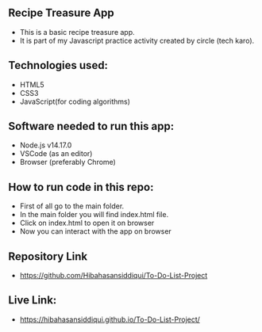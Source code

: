 ## Recipe Treasure App
- This is a basic recipe treasure app.
- It is part of my Javascript practice activity created by circle (tech karo).

## Technologies used:
- HTML5
- CSS3
- JavaScript(for coding algorithms)

## Software needed to run this app:
- Node.js v14.17.0
- VSCode (as an editor)
- Browser (preferably Chrome)

## How to run code in this repo:
- First of all go to the main folder.
- In the main folder you will find index.html file.
- Click on index.html to open it on browser
- Now you can interact with the app on browser

## Repository Link
- https://github.com/Hibahasansiddiqui/To-Do-List-Project

## Live Link:
- https://hibahasansiddiqui.github.io/To-Do-List-Project/